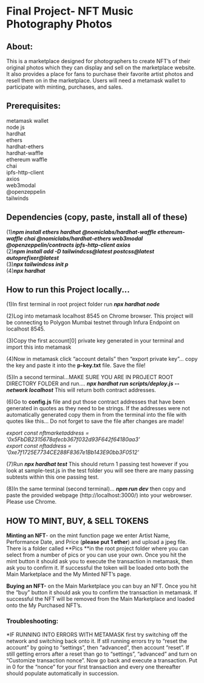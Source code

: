 # Final Project- NFT Music Photography Photos

## About:
This is a marketplace designed for photographers to create NFT’s of their original photos which they can display and sell on the marketplace website. It also provides a place for fans to purchase their favorite artist photos and resell them on in the marketplace. Users will need a metamask wallet to participate with minting, purchases, and sales. 

## Prerequisites:                                                                                                        
metamask wallet <br />
node js <br />
hardhat <br />
ethers <br />
hardhat-ethers <br />
hardhat-waffle <br />
ethereum waffle <br />
chai <br />
ipfs-http-client <br />
axios <br />
web3modal <br />
@openzeppelin <br />
tailwinds 

## Dependencies (copy, paste, install all of these)                                                                    
(1)***npm install ethers hardhat @nomiclabs/hardhat-waffle ethereum-waffle chai @nomiclabs/hardhat-ethers web3modal @openzeppelin/contracts ipfs-http-client axios***                                                                 
(2)***npm install add -D tailwindcss@latest postcss@latest autoprefixer@latest***                                        
(3)***npx tailwindcss init p***                                                                                          
(4)***npx hardhat***

## How to run this Project locally...

(1)In first terminal in root project folder run ***npx hardhat node***

(2)Log into metamask localhost 8545 on Chrome browser. This project will be connecting to Polygon Mumbai testnet through Infura Endpoint on localhost 8545. 

(3)Copy the first account[0] private key generated in your terminal and import this into metamask

(4)Now in metamask click “account details” then “export private key”… copy the key
and paste it into the **p-key.txt** file. Save the file!

(5)In a second terminal…MAKE SURE YOU ARE IN PROJECT ROOT DIRECTORY FOLDER and run…. ***npx hardhat run scripts/deploy.js --network localhost***  This will return both contract addresses. 

(6)Go to **config.js** file and put those contract addresses that have been generated in quotes as they need to be strings. If the addresses were not automatically generated copy them in from the terminal into the file with quotes like this... Do not forget to save the file after changes are made! 

*export const nftmarketaddress = '0x5FbDB2315678afecb367f032d93F642f64180aa3'                                          
export const nftaddress = '0xe7f1725E7734CE288F8367e1Bb143E90bb3F0512'*

(7)Run ***npx hardhat test*** This should return 1 passing test however if you look at sample-test.js in the test folder you will see there are many passing subtests within this one passing test.

(8)In the same terminal (second terminal)… ***npm run dev*** then copy and paste the provided webpage (http://localhost:3000/) into your webrowser. Please use Chrome. 

## HOW TO MINT, BUY, & SELL TOKENS

**Minting an NFT**- on the mint function page we enter Artist Name, Performance Date, and Price (**please put 1 ether**) and upload a jpeg file. There is a folder called **Pics **in the root project folder where you can select from a number of pics or you can use your own. Once you hit the mint button it should ask you to execute the transaction in metamask, then ask you to confirm it. If successful the token will be loaded onto both the Main Marketplace and the My Minted NFT’s page. 

**Buying an NFT-** on the Main Marketplace you can buy an NFT. Once you hit the “buy” button it should ask you to confirm the transaction in metamask.  If successful the NFT will be removed from the Main Marketplace and loaded onto the My Purchased NFT’s. 

### Troubleshooting:
*IF RUNNING INTO ERRORS WITH METAMASK first try switching off the network and switching back onto it. If stll running errors try to “reset the account” by going to “settings”, then “advanced”, then account “reset”. If still getting errors after a reset than go to “settings”, “advanced” and turn on “Customize transaction nonce”. Now go back and execute a transaction. Put in 0 for the “nonce” for your first transaction and every one thereafter should populate automatically in succession.
